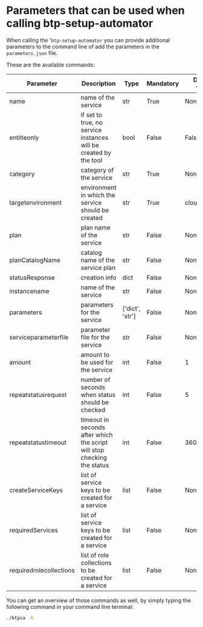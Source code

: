 # Parameters that can be used when calling btp-setup-automator

When calling the '`btp-setup-automator` you can provide additional parameters to the command line of add the parameters in the `parameters.json` file.

These are the available commands:

| Parameter | Description | Type  | Mandatory | Default value |
|---|---|---|---|---|
| name | name of the service | str | True | None |
| entitleonly | if set to true, no service instances will be created by the tool | bool | False | False |
| category | category of the service | str | True | None |
| targetenvironment | environment in which the service should be created | str | True | cloudfoundry |
| plan | plan name of the service | str | False | None |
| planCatalogName | catalog name of the service plan | str | False | None |
| statusResponse | creation info | dict | False | None |
| instancename | name of the service | str | False | None |
| parameters | parameters for the service | ['dict', 'str'] | False | None |
| serviceparameterfile | parameter file for the service | str | False | None |
| amount | amount to be used for the service | int | False | 1 |
| repeatstatusrequest | number of seconds when status should be checked | int | False | 5 |
| repeatstatustimeout | timeout in seconds after which the script will stop checking the status | int | False | 3600 |
| createServiceKeys | list of service keys to be created for a service  | list | False | None |
| requiredServices | list of service keys to be created for a service  | list | False | None |
| requiredrolecollections | list of role collections to be created for a service | list | False | None |


You can get an overview of those commands as well, by simply typing the following command in your command line terminal:

```bash
./btpsa -h
```